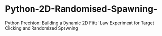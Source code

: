 # Python-2D-Randomised-Spawning-
Python Precision: Building a Dynamic 2D Fitts' Law Experiment for Target Clicking and Randomized Spawning

